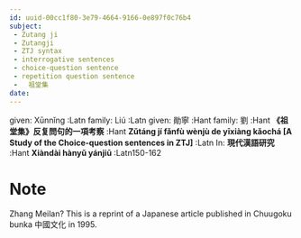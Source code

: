 ```yaml
---
id: uuid-00cc1f80-3e79-4664-9166-0e897f0c76b4
subject: 
 - Zutang ji
 - Zutangji
 - ZTJ syntax
 - interrogative sentences
 - choice-question sentence
 - repetition question sentence
 - 　祖堂集
date: 
---
```


given: Xūnnǐng :Latn
family: Liú :Latn
given: 勛寧 :Hant
family: 劉 :Hant
**《祖堂集》反复問句的一項考察** :Hant
**Zǔtáng jí fǎnfù wènjù de yīxiàng kǎochá [A Study of the Choice-question sentences in ZTJ]** :Latn
In: 
**現代漢語研究** :Hant
**Xiàndài hànyǔ yánjiū** :Latn150-162
# Note
Zhang Meilan? This is a reprint of a Japanese article published in Chuugoku bunka 中國文化 in 1995.